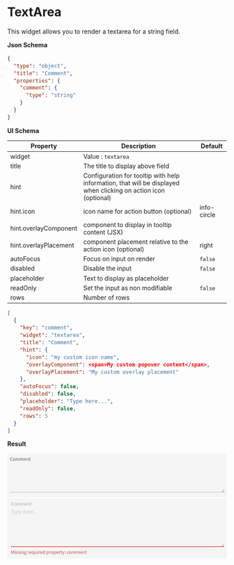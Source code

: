 # TextArea

This widget allows you to render a textarea for a string field.

**Json Schema**
```json
{
  "type": "object",
  "title": "Comment",
  "properties": {
    "comment": {
      "type": "string"
    }
  }
}
```

**UI Schema**

| Property | Description | Default |
|---|---|---|
| widget | Value : `textarea` |  |
| title | The title to display above field |  |
| hint | Configuration for tooltip with help information, that will be displayed when clicking on action icon (optional) | |
| hint.icon | icon name for action button (optional) | info-circle |
| hint.overlayComponent | component to display in tooltip content (JSX) | |
| hint.overlayPlacement | component placement relative to the action icon (optional) | right |
| autoFocus | Focus on input on render | `false` |
| disabled | Disable the input | `false` |
| placeholder | Text to display as placeholder |  |
| readOnly | Set the input as non modifiable | `false` |
| rows | Number of rows |  |

```json
[
  {
    "key": "comment",
    "widget": "textarea",
    "title": "Comment",
    "hint": {
      "icon": "my custom icon name",
      "overlayComponent": <span>My custom popover content</span>,
      "overlayPlacement": "My custom overlay placement"
    },
    "autoFocus": false,
    "disabled": false,
    "placeholder": "Type here...",
    "readOnly": false,
    "rows": 5
  }
]
```

**Result**

![Textarea](screenshot.png)
![Textarea with error](screenshot-with-error.png)
